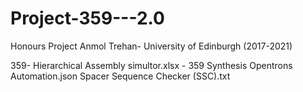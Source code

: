 # Project-359---2.0
Honours Project Anmol Trehan- University of Edinburgh (2017-2021)

359- Hierarchical Assembly simultor.xlsx - 
359 Synthesis Opentrons Automation.json
Spacer Sequence Checker (SSC).txt
